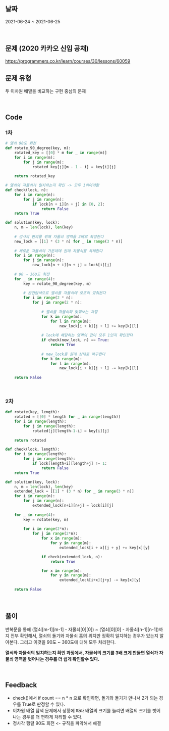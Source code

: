 ## 날짜
2021-06-24 ~ 2021-06-25

<br>

## 문제 (2020 카카오 신입 공채)
https://programmers.co.kr/learn/courses/30/lessons/60059
<br>

## 문제 유형
두 이차원 배열을 비교하는 구현 중심의 문제

<br>

## Code

### 1차

```python
# 열쇠 90도 회전
def rotate_90_degree(key, m):
    rotated_key = [[0] * m for _ in range(m)]
    for i in range(m):
        for j in range(m):
            rotated_key[j][m - 1 - i] = key[i][j]
    
    return rotated_key

# 열쇠와 자물쇠가 일치하는지 확인 -> 모두 1이어야함
def check(lock, n):
    for i in range(n):
        for j in range(n):
            if lock[n + i][n + j] in [0, 2]:
                return False
    return True

def solution(key, lock):
    n, m = len(lock), len(key)
    
    # 검사의 편의를 위해 자물쇠 영역을 3배로 확장한다
    new_lock = [[1] * (3 * n) for _ in range(3 * n)]
    
    # 새로운 자물쇠의 가운데에 원래 자물쇠를 복제한다
    for i in range(n):
        for j in range(n):
            new_lock[n + i][n + j] = lock[i][j]
    
    # 90 ~ 360도 회전
    for _ in range(4):
        key = rotate_90_degree(key, m)
        
        # 완전탐색으로 열쇠를 자물쇠에 모조리 맞춰본다
        for i in range(2 * n):
            for j in range(2 * n):
                
                # 열쇠를 자물쇠와 맞춰보는 과정
                for k in range(m):
                    for l in range(m):
                        new_lock[i + k][j + l] += key[k][l]
                
                # lock에 해당하는 영역의 값이 모두 1인지 확인한다
                if check(new_lock, n) == True:
                    return True
                
                # new_lock을 원래 상태로 복구한다
                for k in range(m):
                    for l in range(m):
                        new_lock[i + k][j + l] -= key[k][l]
            
    return False
```
<br>

### 2차

```python
def rotate(key, length):
    rotated = [[0] * length for _ in range(length)]
    for i in range(length):
        for j in range(length):
            rotated[j][length-1-i] = key[i][j]
            
    return rotated

def check(lock, length):
    for i in range(length):
        for j in range(length):
            if lock[length+i][length+j] != 1:
                return False
    return True

def solution(key, lock):
    n, m = len(lock), len(key)
    extended_lock = [[1] * (3 * n) for _ in range(3 * n)]
    for i in range(n):
        for j in range(n):
            extended_lock[n+i][n+j] = lock[i][j]
            
    for _ in range(4):
        key = rotate(key, m)
            
        for i in range(2*n):
            for j in range(2*n):
                for x in range(m):
                    for y in range(m):
                        extended_lock[i + x][j + y] += key[x][y]

                if check(extended_lock, n):
                    return True

                for x in range(m):
                    for y in range(m):
                        extended_lock[i+x][j+y] -= key[x][y]
            
    return False
```

<br>

## 풀이
반복문을 통해 (열쇠[m-1][m-1] - 자물쇠[0][0]) ~ (열쇠[0][0] - 자물쇠[n-1][n-1])까지 전부 확인해서, 열쇠의 돌기와 자물쇠 홈의 위치만 정확히 일치하는 경우가 있는지 알아본다.
그리고 이것을 90도 ~ 360도에 대해 모두 처리한다.

**열쇠와 자물쇠의 일치하는지 확인 과정에서, 자물쇠의 크기를 3배 크게 만들면 열쇠가 자물쇠 영역을 벗어나는 경우를 더 쉽게 확인할수 있다.**

<br>

## Feedback
- check()에서 if count == n * n 으로 확인하면, 돌기와 돌기가 만나서 2가 되는 경우를 True로 판정할 수 있다.
- 이차원 배열 탐색 문제에서 상황에 따라 배열의 크기를 늘리면 배열의 크기를 벗어나는 경우를 더 편하게 처리할 수 있다. 
- 정사각 행렬 90도 회전 <- 규칙을 파악해서 해결